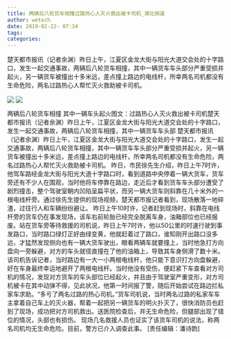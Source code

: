 ```yaml
---
title: 两辆后八轮货车相撞过路热心人灭火救出被卡司机_湖北频道
author: wetech
date: 2019-02-22- 07:34
tags: 
categories: 
---
```

楚天都市报讯（记者余渊）昨日上午，江夏区金龙大街与阳光大道交会处的十字路口，发生一起交通事故，两辆后八轮货车相撞，其中一辆货车车头部分严重受损并起火，另一辆货车被撞出十多米远，差点撞上路边的电线杆，所幸两名司机都没有生命危险，两名过路热心人帮忙灭火救助被卡司机。
<!-- more -->
                
<img align="center" border="0" src="http://p1.ifengimg.com/a/2019_08/33b63b0ecb9f3b0_size10_w147_h310.jpg" />
                
<img align="center" border="0" src="http://p2.ifengimg.com/a/2016/0810/204c433878d5cf9size1_w16_h16.png" />
            
两辆后八轮货车相撞 其中一辆车头起火图文：过路热心人灭火救出被卡司机楚天都市报讯（记者余渊）昨日上午，江夏区金龙大街与阳光大道交会处的十字路口，发生一起交通事故，两辆后八轮货车相撞，其中一辆货车车头部
楚天都市报讯（记者余渊）昨日上午，江夏区金龙大街与阳光大道交会处的十字路口，发生一起交通事故，两辆后八轮货车相撞，其中一辆货车车头部分严重受损并起火，另一辆货车被撞出十多米远，差点撞上路边的电线杆，所幸两名司机都没有生命危险，两名过路热心人帮忙灭火救助被卡司机。
昨日，市民徐先生介绍，昨日上午7时许，他驾车路经金龙大街与阳光大道十字路口时，看到道路中央停着一辆大货车，货车旁还有不少人在围观，当时他将车停靠在路边，走近后才看到货车车头部分遭受了剧烈撞击，整个驾驶室朝内凹陷呈扁平状，而另一辆大货车则斜靠在几十米外的一根电线杆旁。通过徐先生提供的现场视频，楚天都市报记者看到，现场散落一地碎渣，过往行人和车辆纷纷避让。
昨日上午10时许，记者赶到现场时，斜靠在电线杆旁的货车仍在事发现场，该车右前轮胎已经完全脱离车身，油箱部位也已经报废。站在货车旁等待救援的司机说，昨日上午7时许，他以50公里的时速行驶到事发路口，当时路口绿灯正好由绿变黄，他就赶着过了路口，谁知刚开出路口没多远，才猛然发现侧向也有一辆大货车驶出，眼看两辆车就要撞上，当时他急打方向盘向一旁躲避，对方的车头就径直撞在了他的油箱上，导致其车身侧滑了数十米。
该司机告诉记者，当时路边有一大一小两根电线杆，他只能下意识打方向盘躲避，好在车身最终幸运地避开了两根电线杆。当时他没有受伤，便赶紧下车查看对方司机的情况，发现对方货车的车头部位已经起火，并且由于驾驶室严重变形，对方司机被卡在其中动弹不得，见此状况，他第一时间报了警，随后开始尝试在路边拦私家车求助。“多亏了两名过路的热心司机。”货车司机说，当时两名过路的私家车车主拿着自己车上的灭火器，帮着一起把另一辆货车的明火扑灭了，很快消防员也赶到了现场，成功把对方司机救出。送医院检查后，并无生命危险，但腿部出现了错位的情况，头部也有损伤。
现场几名救援人员也证实了该货车司机的说法，称两名司机均无生命危险。目前，警方已介入调查此事。
[责任编辑：潘诗韵]
            
